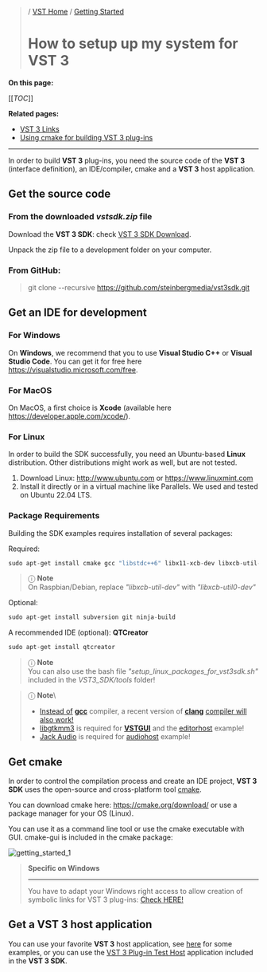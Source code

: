 >/ [VST Home](../) / [Getting Started](Index.md)
>
># How to setup up my system for VST 3

**On this page:**

[[_TOC_]]

**Related pages:**

- [VST 3 Links](Links.md)
- [Using cmake for building VST 3 plug-ins](../Tutorials/Using+cmake+for+building+plug-ins.md)

---

In order to build **VST 3** plug-ins, you need the source code of the **VST 3** (interface definition), an IDE/compiler, cmake and a **VST 3** host application.

## Get the source code

### From the downloaded *vstsdk.zip* file

Download the **VST 3 SDK**: check [VST 3 SDK Download](Links.md).

Unpack the zip file to a development folder on your computer.

### From GitHub:

>git clone --recursive <https://github.com/steinbergmedia/vst3sdk.git>

## Get an IDE for development

### For Windows

On **Windows**, we recommend that you to use **Visual Studio C++** or **Visual Studio Code**. You can get it for free here <https://visualstudio.microsoft.com/free>.

### For MacOS

On MacOS, a first choice is **Xcode** (available here <https://developer.apple.com/xcode/>).

### For Linux

In order to build the SDK successfully, you need an Ubuntu-based **Linux** distribution. Other distributions might work as well, but are not tested.

1. Download Linux: <http://www.ubuntu.com> or <https://www.linuxmint.com>
2. Install it directly or in a virtual machine like Parallels. We used and tested on Ubuntu 22.04 LTS.

### Package Requirements

Building the SDK examples requires installation of several packages:

Required:

``` c++
sudo apt-get install cmake gcc "libstdc++6" libx11-xcb-dev libxcb-util-dev libxcb-cursor-dev libxcb-xkb-dev libxkbcommon-dev libxkbcommon-x11-dev libfontconfig1-dev libcairo2-dev libgtkmm-3.0-dev libsqlite3-dev libxcb-keysyms1-dev
```

>ⓘ **Note**\
>On Raspbian/Debian, replace *"libxcb-util-dev"* with *"libxcb-util0-dev"*

Optional:

``` c++
sudo apt-get install subversion git ninja-build
```

A recommended IDE (optional): **QTCreator**

``` c++
sudo apt-get install qtcreator
```

>ⓘ **Note**\
>You can also use the bash file *"setup_linux_packages_for_vst3sdk.sh"* included in the *VST3_SDK/tools* folder!

>ⓘ **Note**\
>- [Instead of](http://www.gtkmm.org/en/) [**gcc**](https://gcc.gnu.org/install/) compiler, a recent version of [**clang**](https://clang.llvm.org/) [compiler will also work!](http://www.gtkmm.org/en/)
>- [libgtkmm3](http://www.gtkmm.org/en/) is required for [**VSTGUI**](../What+is+the+VST+3+SDK/VSTGUI.md) and the [editorhost](../What+is+the+VST+3+SDK/Index.md#editorhost) example!
>- [Jack Audio](http://www.jackaudio.org) is required for [audiohost](../What+is+the+VST+3+SDK/Index.md#audiohost) example!

## Get cmake

In order to control the compilation process and create an IDE project, **VST 3 SDK** uses the open-source and cross-platform tool [cmake](https://cmake.org/).

You can download cmake here: <https://cmake.org/download/> or use a package manager for your OS (Linux).

You can use it as a command line tool or use the cmake executable with GUI. cmake-gui is included in the cmake package:

![getting_started_1](../../resources/getting_started_1.jpg)

>**Specific on Windows**
>
>---
> You have to adapt your Windows right access to allow creation of symbolic links for VST 3 plug-ins: [Check HERE!](./Preparation+on+Windows.md)

## Get a VST 3 host application

You can use your favorite **VST 3** host application, see [here](../What+is+VST/Use+cases.md) for some examples, or you can use the [VST 3 Plug-in Test Host](../What+is+the+VST+3+SDK/Plug-in+Test+Host.md) application included in the **VST 3 SDK**.

